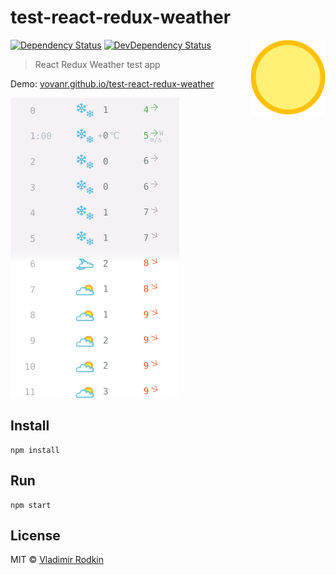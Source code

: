 # test-react-redux-weather

<img align="right" width="120" height="120"
     src="./logo.svg" alt="Weather logo">

[![Dependency Status][depstat-image]][depstat-url]
[![DevDependency Status][depstat-dev-image]][depstat-dev-url]

> React Redux Weather test app

Demo: [vovanr.github.io/test-react-redux-weather][demo]

![](preview.png)

## Install

```shell
npm install
```

## Run

```shell
npm start
```

## License
MIT © [Vladimir Rodkin](https://github.com/VovanR)

[demo]: https://vovanr.github.io/test-react-redux-weather

[depstat-url]: https://david-dm.org/VovanR/test-react-redux-weather
[depstat-image]: https://david-dm.org/VovanR/test-react-redux-weather.svg?style=flat-square

[depstat-dev-url]: https://david-dm.org/VovanR/test-react-redux-weather
[depstat-dev-image]: https://david-dm.org/VovanR/test-react-redux-weather/dev-status.svg?style=flat-square
